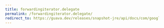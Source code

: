 ```yaml
---
title: forwardingiterator.delegate
permalink: /forwardingiterator.delegate/
redirect_to: https://guava.dev/releases/snapshot-jre/api/docs/com/google/common/collect/ForwardingIterator.html#delegate--
---
```

